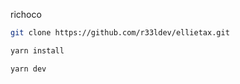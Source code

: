richoco

```bash
git clone https://github.com/r33ldev/ellietax.git
```

```bash
yarn install
```

```bash
yarn dev
```
